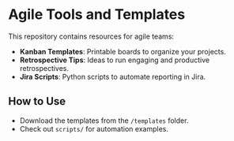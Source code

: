 # Agile Tools and Templates  
This repository contains resources for agile teams:  
- **Kanban Templates**: Printable boards to organize your projects.  
- **Retrospective Tips**: Ideas to run engaging and productive retrospectives.  
- **Jira Scripts**: Python scripts to automate reporting in Jira.  

## How to Use  
- Download the templates from the `/templates` folder.  
- Check out `scripts/` for automation examples.  
